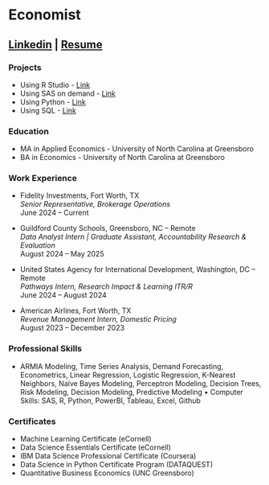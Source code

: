 # Economist
## [Linkedin](https://www.linkedin.com/in/khalilsakho) | [Resume](https://khalilsakho.github.io/ePortfolio/assets/Sakho,_K_Resume.pdf)

### Projects
- Using R Studio - [Link](https://khalilsakho.github.io/ePortfolio/rstudioprojects)
- Using SAS on demand - [Link](https://khalilsakho.github.io/ePortfolio/sasprojects)
- Using Python - [Link](https://khalilsakho.github.io/ePortfolio/pythonprojects)
- Using SQL - [Link](https://khalilsakho.github.io/ePortfolio/sqlprojects)

### Education
- MA in Applied Economics - University of North Carolina at Greensboro
- BA in Economics - University of North Carolina at Greensboro

### Work Experience

- Fidelity Investments, Fort Worth, TX\
*Senior Representative, Brokerage Operations*\
June 2024 – Current

- Guildford County Schools, Greensboro, NC – Remote\
*Data Analyst Intern | Graduate Assistant, Accountability Research & Evaluation*\
August 2024 – May 2025

- United States Agency for International Development, Washington, DC – Remote\
*Pathways Intern, Research Impact & Learning ITR/R*\
June 2024 – August 2024

- American Airlines, Fort Worth, TX\
*Revenue Management Intern, Domestic Pricing*\
August 2023 – December 2023

### Professional Skills
- ARMIA Modeling, Time Series Analysis, Demand Forecasting, Econometrics, Linear Regression, Logistic Regression, K-Nearest Neighbors, Naïve Bayes Modeling, Perceptron Modeling, Decision Trees, Risk Modeling, Decision Modeling, Predictive Modeling
•	Computer Skills: SAS, R, Python, PowerBI, Tableau, Excel, Github

  
### Certificates
- Machine Learning Certificate (eCornell)
- Data Science Essentials Certificate (eCornell)
- IBM Data Science Professional Certificate (Coursera)
- Data Science in Python Certificate Program (DATAQUEST)
- Quantitative Business Economics (UNC Greensboro)
